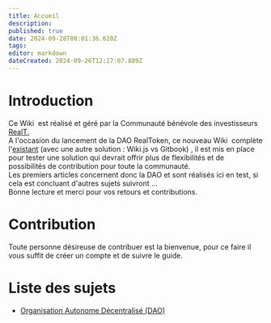 ```yaml
---
title: Accueil
description: 
published: true
date: 2024-09-28T08:01:36.620Z
tags: 
editor: markdown
dateCreated: 2024-09-26T12:17:07.889Z
---
```


# Introduction

Ce Wiki  est réalisé et géré par la Communauté bénévole des investisseurs [RealT.](https://realt.co/)  
A l'occasion du lancement de la DAO RealToken, ce nouveau Wiki  complète l'[existant](https://community-realt.gitbook.io/tuto-community) (avec une autre solution : Wiki.js vs Gitbook) , il est mis en place pour tester une solution qui devrait offrir plus de flexibilités et de possibilités de contribution pour toute la communauté.  
Les premiers articles concernent donc la DAO et sont réalisés ici en test, si cela est concluant d'autres sujets suivront …  
Bonne lecture et merci pour vos retours et contributions.

# Contribution
Toute personne désireuse de contribuer est la bienvenue, pour ce faire il vous suffit de créer un compte et de suivre le guide. 

# Liste des sujets 

-   [Organisation Autonome Décentralisé (DAO)](/fr/DAO)
